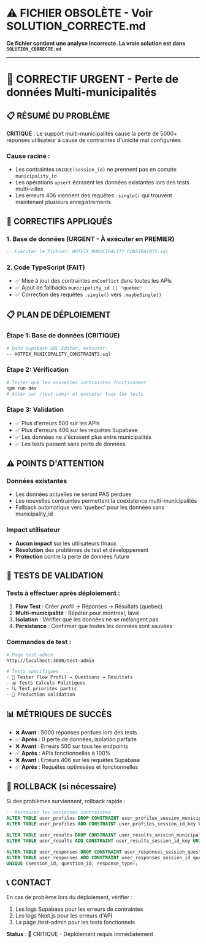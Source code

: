 # ⚠️ FICHIER OBSOLÈTE - Voir SOLUTION_CORRECTE.md

**Ce fichier contient une analyse incorrecte. La vraie solution est dans `SOLUTION_CORRECTE.md`**

---

# 🚨 CORRECTIF URGENT - Perte de données Multi-municipalités

## 📋 **RÉSUMÉ DU PROBLÈME**

**CRITIQUE** : Le support multi-municipalités cause la perte de 5000+ réponses utilisateur à cause de contraintes d'unicité mal configurées.

### **Cause racine** :
- Les contraintes `UNIQUE(session_id)` ne prennent pas en compte `municipality_id`
- Les opérations `upsert` écrasent les données existantes lors des tests multi-villes
- Les erreurs 406 viennent des requêtes `.single()` qui trouvent maintenant plusieurs enregistrements

## 🔧 **CORRECTIFS APPLIQUÉS**

### **1. Base de données (URGENT - À exécuter en PREMIER)**
```sql
-- Exécuter le fichier: HOTFIX_MUNICIPALITY_CONSTRAINTS.sql
```

### **2. Code TypeScript (FAIT)**
- ✅ Mise à jour des contraintes `onConflict` dans toutes les APIs
- ✅ Ajout de fallbacks `municipality_id || 'quebec'` 
- ✅ Correction des requêtes `.single()` vers `.maybeSingle()`

## 📋 **PLAN DE DÉPLOIEMENT**

### **Étape 1: Base de données (CRITIQUE)**
```bash
# Dans Supabase SQL Editor, exécuter:
-- HOTFIX_MUNICIPALITY_CONSTRAINTS.sql
```

### **Étape 2: Vérification**
```bash
# Tester que les nouvelles contraintes fonctionnent
npm run dev
# Aller sur /test-admin et exécuter tous les tests
```

### **Étape 3: Validation**
- ✅ Plus d'erreurs 500 sur les APIs
- ✅ Plus d'erreurs 406 sur les requêtes Supabase  
- ✅ Les données ne s'écrasent plus entre municipalités
- ✅ Les tests passent sans perte de données

## ⚠️ **POINTS D'ATTENTION**

### **Données existantes**
- Les données actuelles ne seront PAS perdues
- Les nouvelles contraintes permettent la coexistence multi-municipalités
- Fallback automatique vers 'quebec' pour les données sans municipality_id

### **Impact utilisateur**
- **Aucun impact** sur les utilisateurs finaux
- **Résolution** des problèmes de test et développement
- **Protection** contre la perte de données future

## 🧪 **TESTS DE VALIDATION**

### **Tests à effectuer après déploiement** :
1. **Flow Test** : Créer profil → Réponses → Résultats (quebec)
2. **Multi-municipalité** : Répéter pour montreal, laval
3. **Isolation** : Vérifier que les données ne se mélangent pas
4. **Persistance** : Confirmer que toutes les données sont sauvées

### **Commandes de test** :
```bash
# Page test-admin
http://localhost:3000/test-admin

# Tests spécifiques
- 🧪 Tester Flow Profil → Questions → Résultats  
- 📊 Tests Calculs Politiques
- 🔍 Test priorités partis
- 🚀 Production Validation
```

## 📊 **MÉTRIQUES DE SUCCÈS**

- ❌ **Avant** : 5000 réponses perdues lors des tests
- ✅ **Après** : 0 perte de données, isolation parfaite
- ❌ **Avant** : Erreurs 500 sur tous les endpoints  
- ✅ **Après** : APIs fonctionnelles à 100%
- ❌ **Avant** : Erreurs 406 sur les requêtes Supabase
- ✅ **Après** : Requêtes optimisées et fonctionnelles

## 🔄 **ROLLBACK (si nécessaire)**

Si des problèmes surviennent, rollback rapide :

```sql
-- Restaurer les anciennes contraintes
ALTER TABLE user_profiles DROP CONSTRAINT user_profiles_session_municipality_key;
ALTER TABLE user_profiles ADD CONSTRAINT user_profiles_session_id_key UNIQUE (session_id);

ALTER TABLE user_results DROP CONSTRAINT user_results_session_municipality_key; 
ALTER TABLE user_results ADD CONSTRAINT user_results_session_id_key UNIQUE (session_id);

ALTER TABLE user_responses DROP CONSTRAINT user_responses_session_question_type_municipality_key;
ALTER TABLE user_responses ADD CONSTRAINT user_responses_session_id_question_id_response_type_key 
UNIQUE (session_id, question_id, response_type);
```

## 📞 **CONTACT**

En cas de problème lors du déploiement, vérifier :
1. Les logs Supabase pour les erreurs de contraintes
2. Les logs Next.js pour les erreurs d'API
3. La page /test-admin pour les tests fonctionnels

**Status** : 🔴 CRITIQUE - Déploiement requis immédiatement
